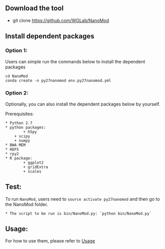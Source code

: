 
## Download the tool
   * git clone https://github.com/WGLab/NanoMod

## Install dependent packages

### Option 1: 
  Users can simple run the commands below to install the dependent packages
  ```
  cd NanoMod
  conda create -n py27nanomod env.py27nanomod.yml
  ```
  
### Option 2:
  Optionally, you can also install the dependent packages below by yourself.

  Prerequisites:

	* Python 2.7
	* python packages:
	        + h5py
		+ scipy
		+ numpy
	* BWA MEM
	* HDF5
	* rpy2
	* R package:
	        + ggplot2
	        + gridExtra
	        + scales

## Test:
   To run `NanoMod`, users need to `source activate py27nanomod` and then go to the NanoMod folder.

	* The script to be run is bin/NanoMod.py: `python bin/NanoMod.py`
	
## Usage:
 For how to use them, please refer to [Usage](https://github.com/WGLab/NanoMod/blob/master/docs/Usage.md)

